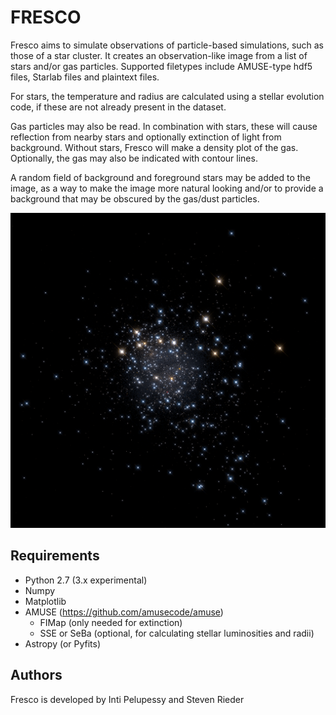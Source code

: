 # FRESCO
Fresco aims to simulate observations of particle-based simulations, such as
those of a star cluster. It creates an observation-like image from a list of
stars and/or gas particles. Supported filetypes include AMUSE-type hdf5 files,
Starlab files and plaintext files.

For stars, the temperature and radius are calculated using a stellar evolution
code, if these are not already present in the dataset.

Gas particles may also be read. In combination with stars, these will cause
reflection from nearby stars and optionally extinction of light from
background. Without stars, Fresco will make a density plot of the gas.
Optionally, the gas may also be indicated with contour lines.

A random field of background and foreground stars may be added to the image, as
a way to make the image more natural looking and/or to provide a background
that may be obscured by the gas/dust particles.

![Example image](test.png)

## Requirements

- Python 2.7 (3.x experimental)
- Numpy
- Matplotlib
- AMUSE (https://github.com/amusecode/amuse)
  - FIMap (only needed for extinction)
  - SSE or SeBa (optional, for calculating stellar luminosities and radii)
- Astropy (or Pyfits)

## Authors

Fresco is developed by Inti Pelupessy and Steven Rieder

